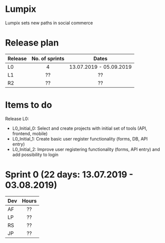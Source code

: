 # Lumpix
Lumpix sets new paths in social commerce


# Release plan
| Release      |      No. of sprints      |      Dates                                     |
|--------------|:------------------------:|:----------------------------------------------:|
| L0           |            4             |            13.07.2019 - 05.09.2019             |
| L1           |            ??            |            ??                                  |
| R2           |            ??            |            ??                                  |



# Items to do
Release L0:
  - L0_Initial_0: Select and create projects with initial set of tools (API, frontend, mobile) 
  - L0_Initial_1: Create basic user register functionality (forms, DB, API entry) 
  - L0_Initial_2: Improve user registering functionality (forms, API entry) and add possibility to login
  
  
# Sprint 0 (22 days: 13.07.2019 - 03.08.2019)

| Dev      |      Hours      |
|----------|:---------------:|
| AF       |  ??             |
| LP       |  ??             |
| RS       |  ??             |
| JP       |  ??             |



